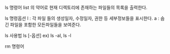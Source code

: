 ls 명령어
list 의 약어로 현재 디렉토리에 존재하는 파일들의 목록을 출력한다.

ls 명령옵션 
l : 각 파일 들의 생성일자, 수정일자, 권한 등 세부정보들을 표시한다.
a : 숨긴 파일을 포함한 모든파일들을 보여준다.

ls 사용법
ls [-옵션] 
ex) ls -al, ls -l

rm 명령어

